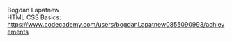 Bogdan Lapatnew <br>
HTML CSS Basics: https://www.codecademy.com/users/bogdanLapatnew0855090993/achievements
